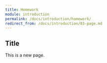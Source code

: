 ```yaml
---
title: Homework
module: introduction
permalink: /docs/introduction/homework/
redirect_from: /docs/introduction/03-page.md
---
```


## Title

This is a new page.
